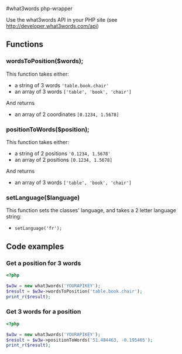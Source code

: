 #what3words php-wrapper

Use the what3words API in your PHP site (see http://developer.what3words.com/api)

## Functions

### wordsToPosition($words);
This function takes either:
- a string of 3 words `'table.book.chair'`
- an array of 3 words `['table', 'book', 'chair']`

And returns
- an array of 2 coordinates `[0.1234, 1.5678]`

### positionToWords($position);
This function takes either:
- a string of 2 positions `'0.1234, 1.5678'`
- an array of 2 positions `[0.1234, 1.5678]`

And returns
- an array of 3 words `['table', 'book', 'chair']`

### setLanguage($language)
This function sets the classes' language, and takes a 2 letter language string:
- `setLanguage('fr');`

## Code examples

### Get a position for 3 words

```php
<?php

$w3w = new what3words('YOURAPIKEY');
$result = $w3w->wordsToPosition('table.book.chair');
print_r($result);
```

### Get 3 words for a position

```php
<?php

$w3w = new what3words('YOURAPIKEY');
$result = $w3w->positionToWords('51.484463, -0.195405');
print_r($result);
```

